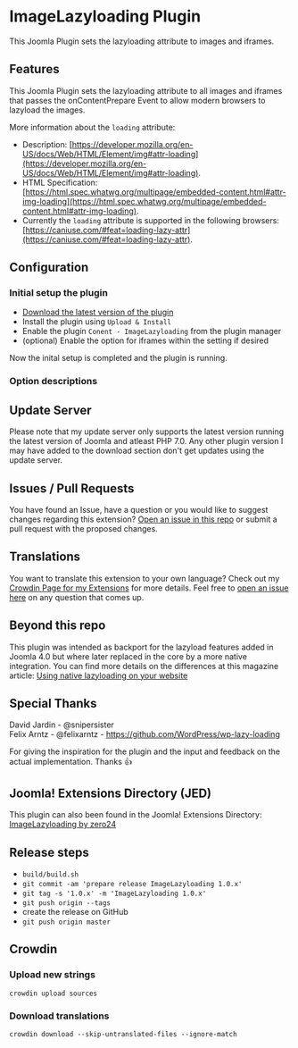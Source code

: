 # ImageLazyloading Plugin

This Joomla Plugin sets the lazyloading attribute to images and iframes.

## Features

This Joomla Plugin sets the lazyloading attribute to all images and iframes that passes the onContentPrepare Event to allow modern browsers to lazyload the images.

More information about the `loading` attribute:
- Description: [https://developer.mozilla.org/en-US/docs/Web/HTML/Element/img#attr-loading](https://developer.mozilla.org/en-US/docs/Web/HTML/Element/img#attr-loading).
- HTML Specification: [https://html.spec.whatwg.org/multipage/embedded-content.html#attr-img-loading](https://html.spec.whatwg.org/multipage/embedded-content.html#attr-img-loading).
- Currently the `loading` attribute is supported in the following browsers: [https://caniuse.com/#feat=loading-lazy-attr](https://caniuse.com/#feat=loading-lazy-attr).


## Configuration

### Initial setup the plugin

- [Download the latest version of the plugin](https://github.com/zero-24/plg_content_imagelazyloading/releases/latest)
- Install the plugin using `Upload & Install`
- Enable the plugin `Conent - ImageLazyloading` from the plugin manager
- (optional) Enable the option for iframes within the setting if desired

Now the inital setup is completed and the plugin is running.

### Option descriptions

## Update Server

Please note that my update server only supports the latest version running the latest version of Joomla and atleast PHP 7.0.
Any other plugin version I may have added to the download section don't get updates using the update server.

## Issues / Pull Requests

You have found an Issue, have a question or you would like to suggest changes regarding this extension?
[Open an issue in this repo](https://github.com/zero-24/plg_content_imagelazyloading/issues/new) or submit a pull request with the proposed changes.

## Translations

You want to translate this extension to your own language? Check out my [Crowdin Page for my Extensions](https://joomla.crowdin.com/zero-24) for more details. Feel free to [open an issue here](https://github.com/zero-24/plg_content_imagelazyloading/issues/new) on any question that comes up.

## Beyond this repo

This plugin was intended as backport for the lazyload features added in Joomla 4.0 but where later replaced in the core by a more native integration. You can find more details on the differences at this magazine article: [Using native lazyloading on your website](https://magazine.joomla.org/all-issues/january-2021/using-native-lazyloading-on-your-website)

## Special Thanks

David Jardin - @snipersister<br>
Felix Arntz - @felixarntz - https://github.com/WordPress/wp-lazy-loading

For giving the inspiration for the plugin and the input and feedback on the actual implementation. Thanks :+1:

## Joomla! Extensions Directory (JED)

This plugin can also been found in the Joomla! Extensions Directory: [ImageLazyloading by zero24](https://extensions.joomla.org/extension/imagelazyloading/)

## Release steps

- `build/build.sh`
- `git commit -am 'prepare release ImageLazyloading 1.0.x'`
- `git tag -s '1.0.x' -m 'ImageLazyloading 1.0.x'`
- `git push origin --tags`
- create the release on GitHub
- `git push origin master`

## Crowdin

### Upload new strings

`crowdin upload sources`

### Download translations

`crowdin download --skip-untranslated-files --ignore-match`
